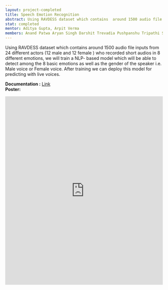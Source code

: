 ```yaml
---
layout: project-completed
title: Speech Emotion Recognition
abstract: Using RAVDESS dataset which contains  around 1500 audio file inputs from 24 different actors (12 male and 12 female ) who recorded short audios in 8 different emotions, we will train a NLP- based model which will be able to detect among the 8 basic emotions as well as the gender of the speaker i.e. Male voice or Female voice.  After training we can deploy this model for predicting with live voices.
stat: completed
mentor: Aditya Gupta, Arpit Verma
members: Anand Patwa Aryan Singh Darshit Trevadia Pushpanshu Tripathi Shreyasi Mandal Parth Govil Aakarshika Singh Aarjav Jain Rajat Singh Saaransh Agarwal Sarthak Kohli Samudh BG Dheeraj Agarwal Viplav Patel Mirge Saurabh Arun Samriddhi Gupta Varun Singh Nitesh Pandey Rashmi GR Anmol Agarwal Srajan Jain Rishabh Mukati Pranav Singh Sarah Kapoor Sahil Bansal Gaurav Kumar Tarun Agarwal Ankit Yadav Harsh Patel Gulshan Kumar Aakash Kumar Bhoi Aryan Agarwal
---
```

Using RAVDESS dataset which contains  around 1500 audio file inputs from 24 different actors (12 male and 12 female ) who recorded short audios in 8 different emotions, we will train a NLP- based model which will be able to detect among the 8 basic emotions as well as the gender of the speaker i.e. Male voice or Female voice.  After training we can deploy this model for predicting with live voices.<br>

**Documentation :** <a href="https://drive.google.com/file/d/1ZCdvIAxpSDWxYIj4Nytal9SstZU5m3az/view?usp=sharing" target="_blank">Link</a><br>
**Poster:** 
<iframe src="https://drive.google.com/file/d/1PsmzCaxg3v899fhk8vF_oC2yWWS900V7/preview?usp=sharing" style="width:100%; height:600px;" frameborder="0"></iframe>
